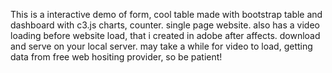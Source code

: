 This is a interactive demo of form, cool table made with bootstrap table and dashboard with c3.js charts, counter. single page website. also has a video loading before website load, that i created in adobe after affects. download and serve on your local server. may take a while for video to load, getting data from free web hositing provider, so be patient!
